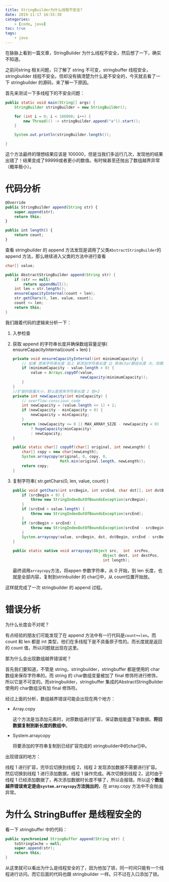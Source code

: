 ```yaml
---
title: StringBuilder为什么线程不安全?
date: 2019-11-17 16:55:30
categories: 
	- [code, java]
toc: true
tags: 
	- java
---
```


在脉脉上看到一篇文章，StringBulider 为什么线程不安全，然后想了一下，确实不知道。

之前问string 相关问题，只了解了 string 不可变，stringbuffer 线程安全，stringbuilder 线程不安全。但却没有搞清楚为什么是不安全的，今天就去看了一下 stringbuilder 的源码，来了解一下原因。

首先来测试一下多线程下的不安全问题：

```java
public static void main(String[] args) {
    StringBuilder stringBuilder = new StringBuilder();

    for (int i = 0; i < 100000; i++) {
        new Thread(() -> stringBuilder.append("a")).start();
    }

    System.out.println(stringBuilder.length());

}
```

这个方法最终的理想结果应该是 100000，但是当我们多运行几次，发现他的结果出错了！结果变成了99999或者更小的数值。有时候甚至还抛出了数组越界异常（概率极小）。

<!--more-->

# 代码分析

```javascript
@Override
public StringBuilder append(String str) {
    super.append(str);
    return this;
}

public int length() {
    return count;
}
```

查看 stringbuilder 的 append 方法发现是调用了父类`AbstractStringBuilder`的 append 方法，那么继续进入父类的方法中进行查看

```java
char[] value;

public AbstractStringBuilder append(String str) {
    if (str == null)
        return appendNull();
    int len = str.length();
    ensureCapacityInternal(count + len);
    str.getChars(0, len, value, count);
    count += len;
    return this;
}
```

我们跟着代码的逻辑来分析一下：

1. 入参检查

2. 获取 append 的字符串长度并确保数组容量足够( ensureCapacityInternal(count + len) )

    ```java
    private void ensureCapacityInternal(int minimumCapacity) {
        // 如果 原来字符串长度 加上 新添加字符串长度 比 原来char数组长度 大，则需要进行扩容
        if (minimumCapacity - value.length > 0) {
            value = Arrays.copyOf(value,
                                  newCapacity(minimumCapacity));
        }
    }
    //扩容的容量大小，默认是原来字符串长度 2 倍+2
    private int newCapacity(int minCapacity) {
        // overflow-conscious code
        int newCapacity = (value.length << 1) + 2;
        if (newCapacity - minCapacity < 0) {
            newCapacity = minCapacity;
        }
        return (newCapacity <= 0 || MAX_ARRAY_SIZE - newCapacity < 0)
            ? hugeCapacity(minCapacity)
            : newCapacity;
    }
    
    public static char[] copyOf(char[] original, int newLength) {
        char[] copy = new char[newLength];
        System.arraycopy(original, 0, copy, 0,
                         Math.min(original.length, newLength));
        return copy;
    }
    ```

3. 复制字符串( str.getChars(0, len, value, count) )

    ```java
    public void getChars(int srcBegin, int srcEnd, char dst[], int dstBegin) {
        if (srcBegin < 0) {
            throw new StringIndexOutOfBoundsException(srcBegin);
        }
        if (srcEnd > value.length) {
            throw new StringIndexOutOfBoundsException(srcEnd);
        }
        if (srcBegin > srcEnd) {
            throw new StringIndexOutOfBoundsException(srcEnd - srcBegin);
        }
        System.arraycopy(value, srcBegin, dst, dstBegin, srcEnd - srcBegin);
    }
    
    public static native void arraycopy(Object src,  int  srcPos,
                                            Object dest, int destPos,
                                            int length);
    ```

    最终调用`arraycopy`方法，将appen 参数字符串，从 0 开始，到 len 长度，也就是全部内容，复制到strinbuilder 的 char[]中，从 count位置开始放。

这样就完成了一次 stringbuilder 的 append 过程。

# 错误分析

为什么长度会不对呢？

有点经验的朋友们可能发现了在 append 方法中有一行代码是`count+=len`。而 count 和 len 都是 int 类型，他们在多线程下是不具备原子性的。而长度就是返回的 count 值，所以问题就出现在这里。

那为什么会出现数组越界错误呢？

首先我们要知道，不管是 string，stringbuilder，stringbuffer 都是使用的 char数组来保存字符串的。而 string 的 char数组变量被加了 final 修饰符进行修饰，所以它是不可变的。而stringbuilder，stringbuffer 集成的AbstractStringBuilder使用的 char数组没有加 final 修饰符。

经过上面的分析，数组越界错误可能会出现在两个地方：

- Array.copy

    这个方法是当添加元素时，对原数组进行扩容，保证数组能盛下新数据。**将旧数据复制到新长度的数组中**。

- System.arraycopy

    将要添加的字符串复制到已经扩容完成的 stringbuilder中的char[]中。

出现错误的地方：

线程 1 进行扩容，完毕后切换到线程 2，线程 2 发现添加数据不需要进行扩容。然后切换到线程 1 进行添加数据，线程 1 操作完成。再次切换到线程 2，这时由于线程 1 已经添加数据了，再次添加数据时长度不够了，所以会报错。所以这个**数组越界错误肯定是由`system.arraycopy`方法抛出的**，在 array.copy 方法中不会抛出异常。

# 为什么 StringBuffer 是线程安全的

看一下 stringbuffer 中的代码：

```java
public synchronized StringBuffer append(String str) {
    toStringCache = null;
    super.append(str);
    return this;
}
```

从这里就可以看出为什么是线程安全的了，因为他加了锁，同一时间只能有一个线程进行访问。而它后面的代码也跟 stringbuilder 一样。只不过在入口添加了锁。